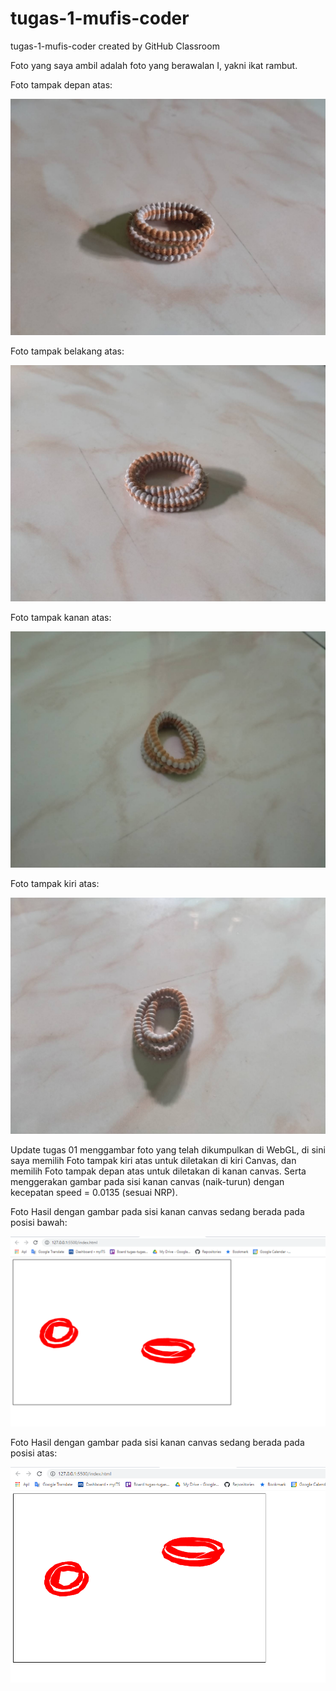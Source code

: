 # tugas-1-mufis-coder
tugas-1-mufis-coder created by GitHub Classroom

Foto yang saya ambil adalah foto yang berawalan I, yakni ikat rambut.

Foto tampak depan atas:

![enter image description here](https://github.com/cg2021d/tugas-1-mufis-coder/blob/main/Aset/depan-atas.jpg)

Foto tampak belakang atas:

![enter image description here](https://github.com/cg2021d/tugas-1-mufis-coder/blob/main/Aset/belakang-atas.jpg)

Foto tampak kanan atas:

![enter image description here](https://github.com/cg2021d/tugas-1-mufis-coder/blob/main/Aset/kanan-atas.jpg)

Foto tampak kiri atas:

![enter image description here](https://github.com/cg2021d/tugas-1-mufis-coder/blob/main/Aset/kiri-atas.jpg)

Update tugas 01 menggambar foto yang telah dikumpulkan di WebGL, di sini saya memilih Foto tampak kiri atas untuk diletakan di kiri Canvas, dan memilih Foto tampak depan atas untuk diletakan di kanan canvas. Serta menggerakan gambar pada sisi kanan canvas (naik-turun) dengan kecepatan speed = 0.0135 (sesuai NRP).

Foto Hasil dengan gambar pada sisi kanan canvas sedang berada pada posisi bawah:

![enter image description here](https://github.com/cg2021d/tugas-1-mufis-coder/blob/main/Aset/img%2001.png)

Foto Hasil dengan gambar pada sisi kanan canvas sedang berada pada posisi atas:

![enter image description here](https://github.com/cg2021d/tugas-1-mufis-coder/blob/main/Aset/img%2002.png)